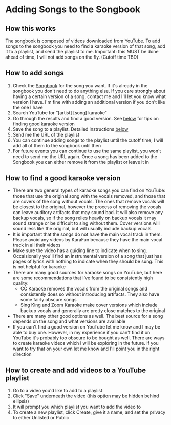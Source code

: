 # Adding Songs to the Songbook

## How this works
The songbook is composed of videos downloaded from YouTube. To add songs to the songbook you need to find a karaoke version of that song, add it to a playlist, and send the playlist to me. Important: this MUST be done ahead of time, I will not add songs on the fly. (Cutoff time TBD)

## How to add songs
1. Check the [Songbook](/Songbook.pdf) for the song you want. If it's already in the songbook you don't need to do anything else. If you care strongly about having a certain version of a song, contact me and I'll let you know what version I have. I'm fine with adding an additional version if you don't like the one I have
2. Search YouTube for "[artist] [song] karaoke"
3. Go through the results and find a good version. See [below](#how-to-find-a-good-karaoke-version) for tips on finding good karaoke version
4. Save the song to a playlist. Detailed instructions [below](#how-to-create-and-add-videos-to-a-youtube-playlist)
5. Send me the URL of the playlist
6. You can continue adding songs to the playlist until the cutoff time, I will add all of them to the songbook until then
7. For future events you can continue to use the same playlist, you won't need to send me the URL again. Once a song has been added to the Songbook you can either remove it from the playlist or leave it in

## How to find a good karaoke version
* There are two general types of karaoke songs you can find on YouTube: those that use the original song with the vocals removed, and those that are covers of the song without vocals. The ones that remove vocals will be closest to the original, however the process of removing the vocals can leave auditory artifacts that may sound bad. It will also remove any backup vocals, so if the song relies heavily on backup vocals it may sound strange or be difficult to sing without them. Cover versions will sound less like the original, but will usually include backup vocals
* It is important that the songs do not have the main vocal track in them. Please avoid any videos by KaraFun because they have the main vocal track in all their videos
* Make sure the video has a guiding line to indicate when to sing. Occaisionally you'll find an instrumental version of a song that just has pages of lyrics with nothing to indicate when they should be sung. This is not helpful for karaoke
* There are many good sources for karaoke songs on YouTube, but here are some recommendations that I've found to be consistently high quality:
  * CC Karaoke removes the vocals from the original songs and consistently does so without introducing artifacts. They also have some fairly obscure songs
  * Sing King and Zoom Karaoke make cover versions which include backup vocals and generally are pretty close matches to the original
* There are many other good options as well. The best source for a song depends on the song and what versions are available
* If you can't find a good version on YouTube let me know and I may be able to buy one. However, in my experience if you can't find it on YouTube it's probably too obscure to be bought as well. There are ways to create karaoke videos which I will be exploring in the future. If you want to try that on your own let me know and I'll point you in the right direction

## How to create and add videos to a YouTube playlist
1. Go to a video you'd like to add to a playlist
2. Click "Save" underneath the video (this option may be hidden behind ellipsis)
3. It will prompt you which playlist you want to add the video to
4. To create a new playlist, click Create, give it a name, and set the privacy to either Unlisted or Public
